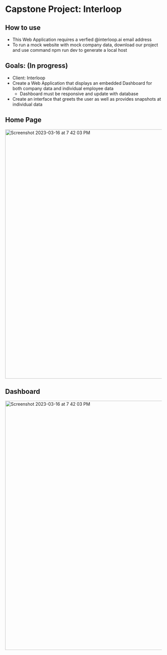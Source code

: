 # Capstone Project: Interloop
## How to use 
- This Web Application requires a verfied @interloop.ai email address
- To run a mock website with mock company data, download our project and use command npm run dev to generate a local host

## Goals: (In progress)
- Client: Interloop
- Create a Web Application that displays an embedded Dashboard for both company data and individual employee data
  -   Dashboard must be responsive and update with database
- Create an interface that greets the user as well as provides snapshots at individual data

## Home Page

<img width="800" alt="Screenshot 2023-03-16 at 7 42 03 PM" src="https://user-images.githubusercontent.com/75393933/230805930-54b17c63-c214-4fd5-9a80-208e94081b12.png">

## Dashboard

<img width="800" alt="Screenshot 2023-03-16 at 7 42 03 PM" src="https://user-images.githubusercontent.com/75393933/230805458-98110b03-a519-440b-a81d-3475921d0d36.png">


